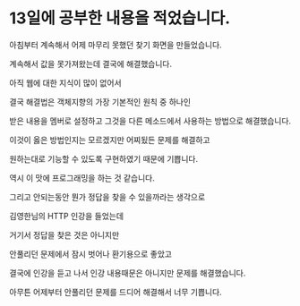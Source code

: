 # 13일에 공부한 내용을 적었습니다.
아침부터 계속해서 어제 마무리 못했던 찾기 화면을 만들었습니다.  

계속해서 값을 못가져왔는데 결국에 해결했습니다.  

아직 웹에 대한 지식이 많이 없어서  

결국 해결법은 객체지향의 가장 기본적인 원칙 중 하나인  

받은 내용을 멤버로 설정하고 그것을 다른 메소드에서 사용하는 방법으로 해결했습니다.  

이것이 옳은 방법인지는 모르겠지만 어찌됬든 문제를 해결하고  

원하는대로 기능할 수 있도록 구현하였기 때문에 기쁩니다.  

역시 이 맛에 프로그래밍을 하는 것 같습니다.  

그리고 안되는동안 뭔가 정답을 찾을 수 있을까라는 생각으로  

김영한님의 HTTP 인강을 들었는데  

거기서 정답을 찾은 것은 아니지만  

안풀리던 문제에서 잠시 벗어나 환기용으로 좋았고  

결국에 인강을 듣고 나서 인강 내용때문은 아니지만 문제를 해결했습니다.  

아무튼 어제부터 안풀리던 문제를 드디어 해결해서 너무 기쁩니다.  
